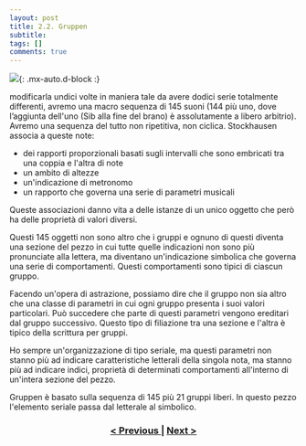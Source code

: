 ```yaml
---
layout: post
title: 2.2. Gruppen
subtitle:
tags: []
comments: true
---
```


![](https://velitch.github.io/velitch/assets/img/learn/analisi_composizioni_stockhausen/GRUPPEN.jpg){: .mx-auto.d-block :}

modificarla undici volte in maniera tale da avere dodici serie totalmente differenti, avremo una
macro sequenza di 145 suoni (144 più uno, dove l’aggiunta dell'uno (Sib alla fine del brano) è
assolutamente a libero arbitrio). Avremo una sequenza del tutto non ripetitiva, non ciclica.
Stockhausen associa a queste note:

- dei rapporti proporzionali basati sugli intervalli che sono embricati tra una coppia e l'altra di
note
- un ambito di altezze
- un'indicazione di metronomo
- un rapporto che governa una serie di parametri musicali

Queste associazioni danno vita a delle istanze di un unico oggetto che però ha delle proprietà di
valori diversi.

Questi 145 oggetti non sono altro che i gruppi e ognuno di questi diventa una sezione del pezzo in
cui tutte quelle indicazioni non sono più pronunciate alla lettera, ma diventano un'indicazione
simbolica che governa una serie di comportamenti. Questi comportamenti sono tipici di ciascun
gruppo.

Facendo un'opera di astrazione, possiamo dire che il gruppo non sia altro che una classe di
parametri in cui ogni gruppo presenta i suoi valori particolari. Può succedere che parte di questi
parametri vengono ereditari dal gruppo successivo. Questo tipo di filiazione tra una sezione e l'altra
è tipico della scrittura per gruppi.

Ho sempre un'organizzazione di tipo seriale, ma questi parametri non stanno più ad indicare
caratteristiche letterali della singola nota, ma stanno più ad indicare indici, proprietà di determinati
comportamenti all'interno di un'intera sezione del pezzo.

Gruppen è basato sulla sequenza di 145 più 21 gruppi liberi. In questo pezzo l'elemento seriale
passa dal letterale al simbolico.

<h3 style="text-align:center">
<a href="https://velitch.github.io/velitch/2021-11-02-02_01_kontra_punkte/">< Previous </a>
|
<a href="https://velitch.github.io/velitch/2021-11-02-02_03_00_momente/">Next ></a>
</h3>

